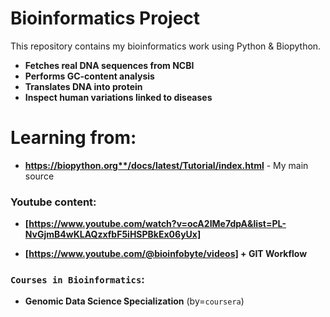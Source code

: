 # Bioinformatics Project
This repository contains my bioinformatics work using Python & Biopython.

- **Fetches real DNA sequences from NCBI**
- **Performs GC-content analysis**
- **Translates DNA into protein**
- **Inspect human variations linked to diseases**

# Learning from:

- **https://biopython.org**/docs/latest/Tutorial/index.html** - My main source 

### Youtube content: 

- **[https://www.youtube.com/watch?v=ocA2IMe7dpA&list=PL-NvGjmB4wKLAQzxfbF5iHSPBkEx06yUx]** 

- **[https://www.youtube.com/@bioinfobyte/videos] + __GIT Workflow__**

### `Courses in Bioinformatics`:

- **Genomic Data Science Specialization** (by=`coursera`)
